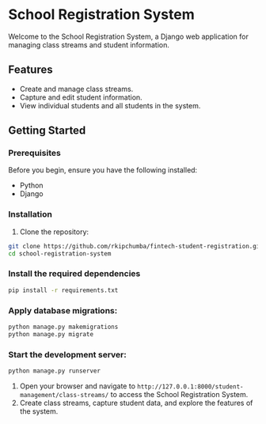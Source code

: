 # School Registration System

Welcome to the School Registration System, a Django web application for managing class streams and student information.

## Features

- Create and manage class streams.
- Capture and edit student information.
- View individual students and all students in the system.

## Getting Started

### Prerequisites

Before you begin, ensure you have the following installed:

- Python 
- Django 

### Installation

1. Clone the repository:

```bash
git clone https://github.com/rkipchumba/fintech-student-registration.git
cd school-registration-system
```

### Install the required dependencies
```bash
pip install -r requirements.txt
```

### Apply database migrations:
```bash
python manage.py makemigrations
python manage.py migrate
```

### Start the development server:
```bash
python manage.py runserver
```
1. Open your browser and navigate to `http://127.0.0.1:8000/student-management/class-streams/` to access the School Registration System.
2. Create class streams, capture student data, and explore the features of the system.
